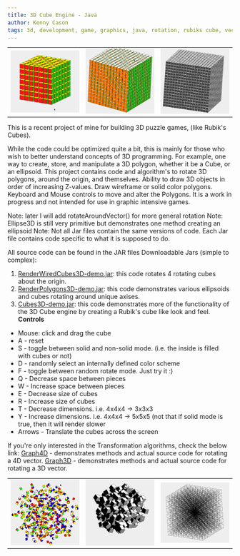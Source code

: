 ```yaml
---
title: 3D Cube Engine - Java
author: Kenny Cason
tags: 3d, development, game, graphics, java, rotation, rubiks cube, vector
---
```


<table ><tr>
<td><a href="/code/java/cube3D/Screenshot-Cubes3D-4.png" target="_blank" alt="3D rotating cube engine java" ><img src="/code/java/cube3D/Screenshot-Cubes3D-4.png" width="190" /></a></td>
<td><div<a href="/code/java/kubix/Screenshot-Kubix-8.png" target="_blank" alt="3D rotating cube engine java" ><img src="/code/java/kubix/Screenshot-Kubix-8.png" width="190" /></a></td>
<td><a href="/code/java/cube3D/Screenshot-Cubes3D-2.png" target="_blank" alt="3D rotating cube engine java" ><img src="/code/java/cube3D/Screenshot-Cubes3D-2.png" width="190" /></a></td>
</tr></table>
This is a recent project of mine for building 3D puzzle games, (like Rubik's Cubes).

While the code could be optimized quite a bit, this is mainly for those who wish to better understand concepts of 3D programming. For example, one way to create, store, and manipulate a 3D polygon, whether it be a Cube, or an ellipsoid. This project contains code and algorithm's to rotate 3D polygons, around the origin, and themselves. Ability to draw 3D objects in order of increasing Z-values. Draw wireframe or solid color polygons. Keyboard and Mouse controls to move and alter the Polygons. It is a work in progress and not intended for use in graphic intensive games.

Note: later I will add rotateAroundVector() for more general rotation
Note: Ellipse3D is still very primitive but demonstrates one method creating an ellipsoid
Note: Not all Jar files contain the same versions of code. Each Jar file contains code specific to what it is supposed to do.

All source code can be found in the JAR files
Downloadable Jars (simple to complex):
1. <a href="/code/java/cube3D/RenderWiredCubes3D-demo.jar">RenderWiredCubes3D-demo.jar</a>: this code rotates 4 rotating cubes about the origin.
2.  <a href="/code/java/cube3D/RenderPolygons3D-demo.jar">RenderPolygons3D-demo.jar</a>: this code demonstrates various ellipsoids and cubes rotating around unique axises.
3. <a href="/code/java/cube3D/Cubes3D-demo.jar">Cubes3D-demo.jar</a>: this code demonstrates more of the functionality of the 3D Cube engine by creating a Rubik's cube like look and feel.
<b>Controls</b>
<ul>
 <li>Mouse: click and drag the cube</li>
 <li>A - reset</li>
 <li>S - toggle between solid and non-solid mode. (i.e. the inside is filled with cubes or not)</li>
 <li>D - randomly select an internally defined color scheme</li>
 <li>F - toggle between random rotate mode. Just try it :)</li>
 <li>Q - Decrease space between pieces</li>
 <li>W - Increase space between pieces</li>
 <li>E - Decrease size of cubes</li>
 <li>R - Increase size of cubes</li>
 <li>T - Decrease dimensions. i.e. 4x4x4 -> 3x3x3</li>
 <li>Y - Increase dimensions. i.e. 4x4x4 -> 5x5x5 (not that if solid mode is true, then it will render slower</li>
 <li>Arrows - Translate the cubes across the screen</li>
</ul>

If you're only interested in the Transformation algorithms, check the below link:
<a href="/posts/2009-01-08-graph4d-rotation4d-project-to-2d.html" >Graph4D</a> - demonstrates methods and actual source code for rotating a 4D vector.
<a href="/posts/2008-12-25-graph3d-java-project-3d-points-to-2d.html" >Graph3D</a> - demonstrates methods and actual source code for rotating a 3D vector.
<table ><tr>
<td><a href="/code/java/kubix/Kubix-RandomCubes.png" target="_blank" alt="3D rotating cube engine java" ><img src="/code/java/kubix/Kubix-RandomCubes.png" width="190" /></a></td>
<td><a href="/code/java/cube3D/Screenshot-Cubes3D.png" target="_blank" alt="3D rotating cube engine java" ><img src="/code/java/cube3D/Screenshot-Cubes3D.png" width="190" /></a></td>
<td><a href="/code/java/kubix/Screenshot-Kubix-1.png" target="_blank" alt="3D rotating cube engine java" ><img src="/code/java/kubix/Screenshot-Kubix-1.png" width="190" /></a></td>
</tr></table>
